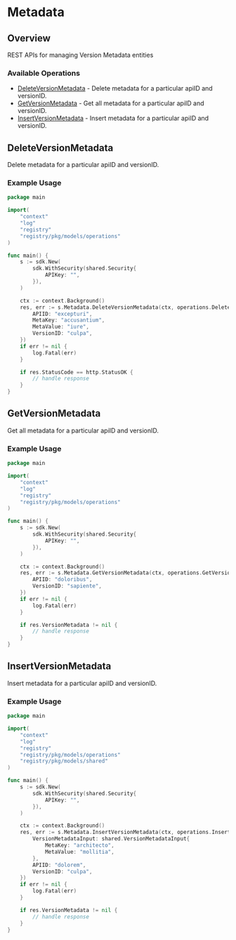 # Metadata

## Overview

REST APIs for managing Version Metadata entities

### Available Operations

* [DeleteVersionMetadata](#deleteversionmetadata) - Delete metadata for a particular apiID and versionID.
* [GetVersionMetadata](#getversionmetadata) - Get all metadata for a particular apiID and versionID.
* [InsertVersionMetadata](#insertversionmetadata) - Insert metadata for a particular apiID and versionID.

## DeleteVersionMetadata

Delete metadata for a particular apiID and versionID.

### Example Usage

```go
package main

import(
	"context"
	"log"
	"registry"
	"registry/pkg/models/operations"
)

func main() {
    s := sdk.New(
        sdk.WithSecurity(shared.Security{
            APIKey: "",
        }),
    )

    ctx := context.Background()
    res, err := s.Metadata.DeleteVersionMetadata(ctx, operations.DeleteVersionMetadataRequest{
        APIID: "excepturi",
        MetaKey: "accusantium",
        MetaValue: "iure",
        VersionID: "culpa",
    })
    if err != nil {
        log.Fatal(err)
    }

    if res.StatusCode == http.StatusOK {
        // handle response
    }
}
```

## GetVersionMetadata

Get all metadata for a particular apiID and versionID.

### Example Usage

```go
package main

import(
	"context"
	"log"
	"registry"
	"registry/pkg/models/operations"
)

func main() {
    s := sdk.New(
        sdk.WithSecurity(shared.Security{
            APIKey: "",
        }),
    )

    ctx := context.Background()
    res, err := s.Metadata.GetVersionMetadata(ctx, operations.GetVersionMetadataRequest{
        APIID: "doloribus",
        VersionID: "sapiente",
    })
    if err != nil {
        log.Fatal(err)
    }

    if res.VersionMetadata != nil {
        // handle response
    }
}
```

## InsertVersionMetadata

Insert metadata for a particular apiID and versionID.

### Example Usage

```go
package main

import(
	"context"
	"log"
	"registry"
	"registry/pkg/models/operations"
	"registry/pkg/models/shared"
)

func main() {
    s := sdk.New(
        sdk.WithSecurity(shared.Security{
            APIKey: "",
        }),
    )

    ctx := context.Background()
    res, err := s.Metadata.InsertVersionMetadata(ctx, operations.InsertVersionMetadataRequest{
        VersionMetadataInput: shared.VersionMetadataInput{
            MetaKey: "architecto",
            MetaValue: "mollitia",
        },
        APIID: "dolorem",
        VersionID: "culpa",
    })
    if err != nil {
        log.Fatal(err)
    }

    if res.VersionMetadata != nil {
        // handle response
    }
}
```
